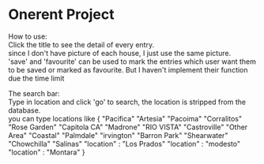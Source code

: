 # Onerent Project
 How to use: <br> 
	Click the title to see the detail of every entry. <br/>
	since I don't have picture of each house, I just use the same picture. <br/> 
	'save'  and 'favourite' can be used to mark the entries which user want them to be saved or marked as favourite. But I haven't implement their function due the time limit<br/> 
	
The search bar: <br>
Type in location and click 'go' to search, the location is stripped from the database.<br>
you can type locations like { "Pacifica"   "Artesia"   "Pacoima"   "Corralitos" "Rose Garden"  "Capitola CA" "Madrone"  "RIO VISTA"  "Castroville" "Other Area" "Coastal"  "Palmdale"  "irvington"   "Barron Park"  "Shearwater"  "Chowchilla"  "Salinas"  "location" : "Los Prados" "location" : "modesto"  "location" : "Montara" }



